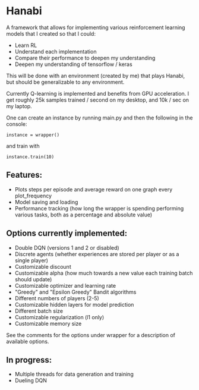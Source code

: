 # Hanabi
A framework that allows for implementing various reinforcement learning models that I created so that I could:

- Learn RL
- Understand each implementation
- Compare their performance to deepen my understanding
- Deepen my understanding of tensorflow / keras

This will be done with an environment (created by me) that plays Hanabi, but should be generalizable to any environment.

Currently Q-learning is implemented and benefits from GPU acceleration.  I get roughly 25k samples trained / second on my desktop, and 10k / sec on my laptop.  

One can create an instance by running main.py and then the following in the console:

```
instance = wrapper()
```

and train with

```
instance.train(10)
```
## Features:

- Plots steps per episode and average reward on one graph every plot_frequency
- Model saving and loading
- Performance tracking (how long the wrapper is spending performing various tasks, both as a percentage and absolute value)


## Options currently implemented:

- Double DQN (versions 1 and 2 or disabled)
- Discrete agents (whether experiences are stored per player or as a single player)
- Customizable discount
- Customizable alpha (how much towards a new value each training batch should update)
- Customizable optimizer and learning rate
- "Greedy" and "Epsilon Greedy" Bandit algorithms
- Different numbers of players (2-5)
- Customizable hidden layers for model prediction
- Different batch size
- Customizable regularization (l1 only)
- Customizable memory size

See the comments for the options under wrapper for a description of available
options.

## In progress:
- Multiple threads for data generation and training
- Dueling DQN
